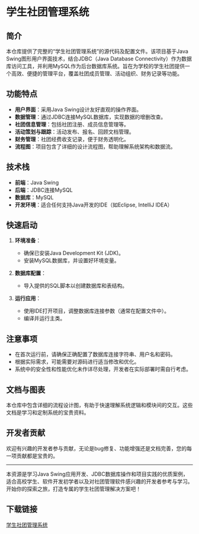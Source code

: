 # 学生社团管理系统

## 简介

本仓库提供了完整的“学生社团管理系统”的源代码及配置文件。该项目基于Java Swing图形用户界面技术，结合JDBC（Java Database Connectivity）作为数据库访问工具，并利用MySQL作为后台数据库系统。旨在为学校的学生社团提供一个高效、便捷的管理平台，覆盖社团成员管理、活动组织、财务记录等功能。

## 功能特点

- **用户界面**：采用Java Swing设计友好直观的操作界面。
- **数据管理**：通过JDBC连接MySQL数据库，实现数据的增删改查。
- **社团信息管理**：包括社团注册、成员信息管理等。
- **活动策划与跟踪**：活动发布、报名、回顾文档管理。
- **财务管理**：社团经费收支记录，便于财务透明化。
- **流程图**：项目包含了详细的设计流程图，帮助理解系统架构和数据流。

## 技术栈

- **前端**：Java Swing
- **后端**：JDBC连接MySQL
- **数据库**：MySQL
- **开发环境**：适合任何支持Java开发的IDE（如Eclipse, IntelliJ IDEA）

## 快速启动

1. **环境准备**：
   - 确保已安装Java Development Kit (JDK)。
   - 安装MySQL数据库，并设置好环境变量。
   
2. **数据库配置**：
   - 导入提供的SQL脚本以创建数据库和表结构。
   
3. **运行应用**：
   - 使用IDE打开项目，调整数据库连接参数（通常在配置文件中）。
   - 编译并运行主类。

## 注意事项

- 在首次运行前，请确保正确配置了数据库连接字符串、用户名和密码。
- 根据实际需求，可能需要对源码进行适当修改和优化。
- 系统中的安全性和性能优化未作详尽处理，开发者在实际部署时需自行考虑。

## 文档与图表

本仓库中包含详细的流程设计图，有助于快速理解系统逻辑和模块间的交互。这些文档是学习和定制系统的宝贵资料。

## 开发者贡献

欢迎有兴趣的开发者参与贡献，无论是bug修复、功能增强还是文档完善，您的每一项贡献都是宝贵的。

---

本资源是学习Java Swing应用开发、JDBC数据库操作和项目实践的优质案例，适合高校学生、软件开发初学者以及对社团管理软件感兴趣的开发者参考与学习。开始你的探索之旅，打造专属的学生社团管理解决方案吧！

## 下载链接

[学生社团管理系统](https://pan.quark.cn/s/d070f19c0cc0)